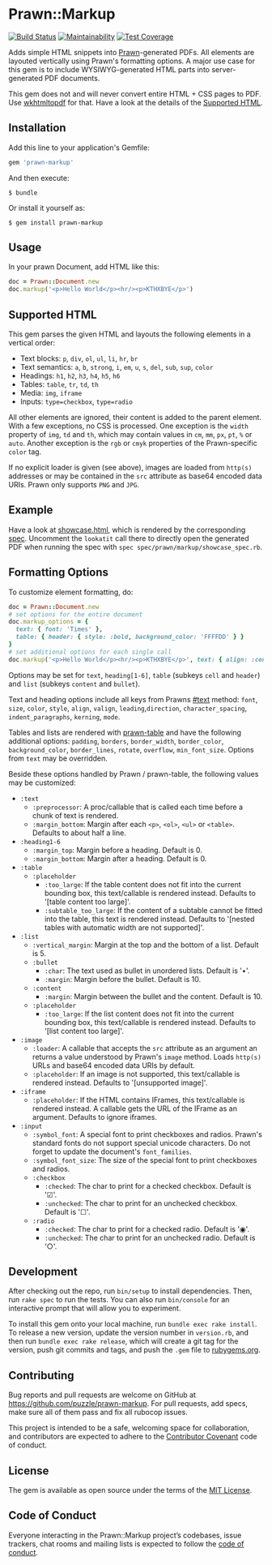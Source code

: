 # Prawn::Markup

[![Build Status](https://github.com/puzzle/prawn-markup/actions/workflows/build.yml/badge.svg)](https://github.com/puzzle/prawn-markup/actions/workflows/build.yml)
[![Maintainability](https://api.codeclimate.com/v1/badges/52a462f9d65e33352d4e/maintainability)](https://codeclimate.com/github/puzzle/prawn-markup/maintainability)
[![Test Coverage](https://api.codeclimate.com/v1/badges/52a462f9d65e33352d4e/test_coverage)](https://codeclimate.com/github/puzzle/prawn-markup/test_coverage)

Adds simple HTML snippets into [Prawn](http://prawnpdf.org)-generated PDFs. All elements are layouted vertically using Prawn's formatting options. A major use case for this gem is to include WYSIWYG-generated HTML parts into server-generated PDF documents.

This gem does not and will never convert entire HTML + CSS pages to PDF. Use [wkhtmltopdf](https://wkhtmltopdf.org/) for that. Have a look at the details of the [Supported HTML](#supported-html).

## Installation

Add this line to your application's Gemfile:

```ruby
gem 'prawn-markup'
```

And then execute:

    $ bundle

Or install it yourself as:

    $ gem install prawn-markup

## Usage

In your prawn Document, add HTML like this:

```ruby
doc = Prawn::Document.new
doc.markup('<p>Hello World</p><hr/><p>KTHXBYE</p>')
```

## Supported HTML

This gem parses the given HTML and layouts the following elements in a vertical order:

- Text blocks: `p`, `div`, `ol`, `ul`, `li`, `hr`, `br`
- Text semantics: `a`, `b`, `strong`, `i`, `em`, `u`, `s`, `del`, `sub`, `sup`, `color`
- Headings: `h1`, `h2`, `h3`, `h4`, `h5`, `h6`
- Tables: `table`, `tr`, `td`, `th`
- Media: `img`, `iframe`
- Inputs: `type=checkbox`, `type=radio`

All other elements are ignored, their content is added to the parent element. With a few exceptions, no CSS is processed. One exception is the `width` property of `img`, `td` and `th`, which may contain values in `cm`, `mm`, `px`, `pt`, `%` or `auto`. Another exception is the `rgb` or `cmyk` properties of the Prawn-specific `color` tag.

If no explicit loader is given (see above), images are loaded from `http(s)` addresses or may be contained in the `src` attribute as base64 encoded data URIs. Prawn only supports `PNG` and `JPG`.

## Example

Have a look at [showcase.html](spec/fixtures/showcase.html), which is rendered by the corresponding [spec](spec/prawn/markup/showcase_spec.rb). Uncomment the `lookatit` call there to directly open the generated PDF when running the spec with `spec spec/prawn/markup/showcase_spec.rb`.

## Formatting Options

To customize element formatting, do:

```ruby
doc = Prawn::Document.new
# set options for the entire document
doc.markup_options = {
  text: { font: 'Times' },
  table: { header: { style: :bold, background_color: 'FFFFDD' } }
}
# set additional options for each single call
doc.markup('<p>Hello World</p><hr/><p>KTHXBYE</p>', text: { align: :center })
```

Options may be set for `text`, `heading[1-6]`, `table` (subkeys `cell` and `header`) and `list` (subkeys `content` and `bullet`).

Text and heading options include all keys from Prawns [#text](http://prawnpdf.org/api-docs/2.0/Prawn/Text.html#text-instance_method) method: `font`, `size`, `color`, `style`, `align`, `valign`, `leading`,`direction`, `character_spacing`, `indent_paragraphs`, `kerning`, `mode`.

Tables and lists are rendered with [prawn-table](https://github.com/prawnpdf/prawn-table) and have the following additional options: `padding`, `borders`, `border_width`, `border_color`, `background_color`, `border_lines`, `rotate`, `overflow`, `min_font_size`. Options from `text` may be overridden.

Beside these options handled by Prawn / prawn-table, the following values may be customized:

- `:text`
  - `:preprocessor`: A proc/callable that is called each time before a chunk of text is rendered.
  - `:margin_bottom`: Margin after each `<p>`, `<ol>`, `<ul>` or `<table>`. Defaults to about half a line.
- `:heading1-6`
  - `:margin_top`: Margin before a heading. Default is 0.
  - `:margin_bottom`: Margin after a heading. Default is 0.
- `:table`
  - `:placeholder`
    - `:too_large`: If the table content does not fit into the current bounding box, this text/callable is rendered instead. Defaults to '[table content too large]'.
    - `:subtable_too_large`: If the content of a subtable cannot be fitted into the table, this text is rendered instead. Defaults to '[nested tables with automatic width are not supported]'.
- `:list`
  - `:vertical_margin`: Margin at the top and the bottom of a list. Default is 5.
  - `:bullet`
    - `:char`: The text used as bullet in unordered lists. Default is '•'.
    - `:margin`: Margin before the bullet. Default is 10.
  - `:content`
    - `:margin`: Margin between the bullet and the content. Default is 10.
  - `:placeholder`
    - `:too_large`: If the list content does not fit into the current bounding box, this text/callable is rendered instead. Defaults to '[list content too large]'.
- `:image`
  - `:loader`: A callable that accepts the `src` attribute as an argument an returns a value understood by Prawn's `image` method. Loads `http(s)` URLs and base64 encoded data URIs by default.
  - `:placeholder`: If an image is not supported, this text/callable is rendered instead. Defaults to '[unsupported image]'.
- `:iframe`
  - `:placeholder`: If the HTML contains IFrames, this text/callable is rendered instead.
    A callable gets the URL of the IFrame as an argument. Defaults to ignore iframes.
- `:input`
  - `:symbol_font`: A special font to print checkboxes and radios. Prawn's standard fonts do not support special unicode characters. Do not forget to update the document's `font_families`.
  - `:symbol_font_size`: The size of the special font to print checkboxes and radios.
  - `:checkbox`
    - `:checked`: The char to print for a checked checkbox. Default is '☑'.
    - `:unchecked`: The char to print for an unchecked checkbox. Default is '☐'.
  - `:radio`
    - `:checked`: The char to print for a checked radio. Default is '◉'.
    - `:unchecked`: The char to print for an unchecked radio. Default is '○'.

## Development

After checking out the repo, run `bin/setup` to install dependencies. Then, run `rake spec` to run the tests. You can also run `bin/console` for an interactive prompt that will allow you to experiment.

To install this gem onto your local machine, run `bundle exec rake install`. To release a new version, update the version number in `version.rb`, and then run `bundle exec rake release`, which will create a git tag for the version, push git commits and tags, and push the `.gem` file to [rubygems.org](https://rubygems.org).

## Contributing

Bug reports and pull requests are welcome on GitHub at https://github.com/puzzle/prawn-markup. For pull requests, add specs, make sure all of them pass and fix all rubocop issues.

This project is intended to be a safe, welcoming space for collaboration, and contributors are expected to adhere to the [Contributor Covenant](http://contributor-covenant.org) code of conduct.

## License

The gem is available as open source under the terms of the [MIT License](https://opensource.org/licenses/MIT).

## Code of Conduct

Everyone interacting in the Prawn::Markup project’s codebases, issue trackers, chat rooms and mailing lists is expected to follow the [code of conduct](https://github.com/puzzle/prawn-markup/blob/main/CODE_OF_CONDUCT.md).
